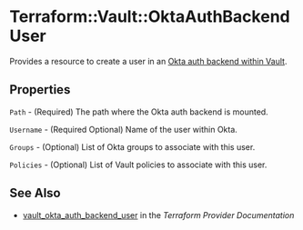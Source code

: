 # Terraform::Vault::OktaAuthBackendUser

Provides a resource to create a user in an
[Okta auth backend within Vault](https://www.vaultproject.io/docs/auth/okta.html).

## Properties

`Path` - (Required) The path where the Okta auth backend is mounted.

`Username` - (Required Optional) Name of the user within Okta.

`Groups` - (Optional) List of Okta groups to associate with this user.

`Policies` - (Optional) List of Vault policies to associate with this user.


## See Also

* [vault_okta_auth_backend_user](https://www.terraform.io/docs/providers/vault/r/okta_auth_backend_user.html) in the _Terraform Provider Documentation_